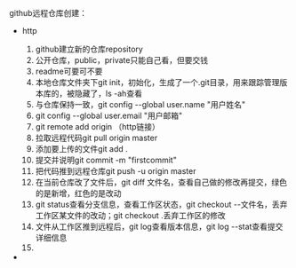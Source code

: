 github远程仓库创建：

- http
  1. github建立新的仓库repository
  2. 公开仓库，public，private只能自己看，但要交钱
  3. readme可要可不要
  4. 本地仓库文件夹下git init，初始化，生成了一个.git目录，用来跟踪管理版本库的，被隐藏了，ls -ah查看
  5. 与仓库保持一致，git config --global user.name "用户姓名"
  6. git config --global user.email "用户邮箱"
  7. git remote add origin （http链接）
  8. 拉取远程代码git pull origin master
  9. 添加要上传的文件git add .
  10. 提交并说明git commit -m "firstcommit"
  11. 把代码推到远程仓库git push -u origin master
  14. 在当前仓库改了文件后，git diff 文件名，查看自己做的修改再提交，绿色的是新增，红色的是改动
  13. git status查看分支信息，查看工作区状态，git checkout --文件名，丢弃工作区某文件的改动；git checkout .丢弃工作区的修改
  14. 文件从工作区推到远程后，git log查看版本信息，git log --stat查看提交详细信息
  15. 



- 